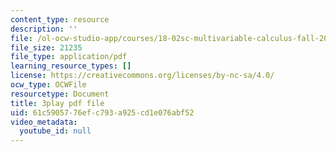 ```yaml
---
content_type: resource
description: ''
file: /ol-ocw-studio-app/courses/18-02sc-multivariable-calculus-fall-2010/61c5905776efc793a925cd1e076abf52_YwZYSTQs-Hk.pdf
file_size: 21235
file_type: application/pdf
learning_resource_types: []
license: https://creativecommons.org/licenses/by-nc-sa/4.0/
ocw_type: OCWFile
resourcetype: Document
title: 3play pdf file
uid: 61c59057-76ef-c793-a925-cd1e076abf52
video_metadata:
  youtube_id: null
---
```

